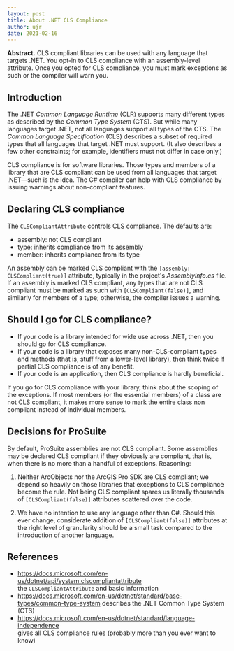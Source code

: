 ```yaml
---
layout: post
title: About .NET CLS Compliance
author: ujr
date: 2021-02-16
---
```


**Abstract.** CLS compliant libraries can be used with any language
that targets .NET. You opt-in to CLS compliance with an assembly-level
attribute. Once you opted for CLS compliance, you must mark exceptions
as such or the compiler will warn you.

## Introduction

The .NET *Common Language Runtime* (CLR) supports many
different types as described by the *Common Type System* (CTS).
But while many languages target .NET, not all languages support
all types of the CTS. The *Common Language Specification* (CLS)
describes a subset of required types that all languages that
target .NET must support. (It also describes a few other constraints;
for example, identifiers must not differ in case only.)

CLS compliance is for software libraries.
Those types and members of a library that are CLS compliant
can be used from all languages that target .NET—such is the idea.
The C# compiler can help with CLS compliance by issuing warnings
about non-compliant features.

## Declaring CLS compliance

The `CLSCompliantAttribute` controls CLS compliance.
The defaults are:

- assembly: not CLS compliant
- type: inherits compliance from its assembly
- member: inherits compliance from its type

An assembly can be marked CLS compliant with the
`[assembly: CLSCompliant(true)]` attribute, typically in the
project's *AssemblyInfo.cs* file. If an assembly is marked
CLS compliant, any types that are not CLS compliant must be
marked as such with `[CLSCompliant(false)]`, and similarly
for members of a type; otherwise, the compiler issues a warning.

## Should I go for CLS compliance?

- If your code is a library intended for wide use across .NET,
  then you should go for CLS compliance.
- If your code is a library that exposes many non-CLS-compliant
  types and methods (that is, stuff from a lower-level library),
  then think twice if partial CLS compliance is of any benefit.
- If your code is an application, then CLS compliance is hardly
  beneficial.
  
If you go for CLS compliance with your library, think about the
scoping of the exceptions. If most members (or the essential members)
of a class are not CLS compliant, it makes more sense to mark the
entire class non compliant instead of individual members.

## Decisions for ProSuite

By default, ProSuite assemblies are not CLS compliant. Some assemblies
may be declared CLS compliant if they obviously are compliant, that is,
when there is no more than a handful of exceptions. Reasoning:

1. Neither ArcObjects nor the ArcGIS Pro SDK are CLS compliant;
   we depend so heavily on those libraries that exceptions to
   CLS compliance become the rule. Not being CLS compliant spares
   us literally thousands of `[CLSCompliant(false)]` attributes
   scattered over the code.

2. We have no intention to use any language other than C#. Should
   this ever change, considerate addition of `[CLSCompliant(false)]`
   attributes at the right level of granularity should be a small task
   compared to the introduction of another language.

## References

- <https://docs.microsoft.com/en-us/dotnet/api/system.clscompliantattribute>  
  the `CLSCompliantAttribute` and basic information
- <https://docs.microsoft.com/en-us/dotnet/standard/base-types/common-type-system>
  describes the .NET Common Type System (CTS)
- <https://docs.microsoft.com/en-us/dotnet/standard/language-independence>  
  gives all CLS compliance rules (probably more than you ever want to know)
